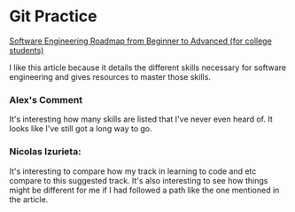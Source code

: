 # Git Practice

[Software Engineering Roadmap from Beginner to Advanced (for college students)](https://workat.tech/general/article/software-engineering-roadmap-beginner-advanced-6jh02kwtqawg)

I like this article because it details the different skills necessary for software engineering and gives resources to master those skills.  

### Alex's Comment  

It's interesting how many skills are listed that I've never even heard of. It looks like I've still got a long way to go.

### Nicolas Izurieta:

It's interesting to compare how my track in learning to code and etc compare to this suggested track. It's also interesting to see how things might be different for me if I had followed a path like the one mentioned in the article.